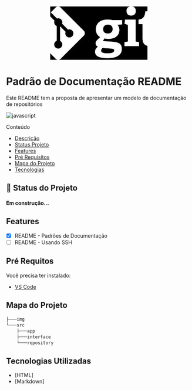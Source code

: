 <!-- ![logo](./img/logo.jpg) -->

<p align="center">
    <img src="./img/logo.jpg">
</p>

# Padrão de Documentação README
<!-- ## Titulo do README
### Titulo do README
#### Titulo do README
##### Titulo do README

<h1>Titulo por tag h</h1>
<h2>Titulo por tag h</h2>
<h3>Titulo por tag h</h3>
<h4>Titulo por tag h</h4> -->

<p id="descricacao">Este README tem a proposta de apresentar um modelo de documentação de repositórios<p>

![javascript](https://img.shields.io/badge/JavaScript-323330?style=for-the-badge&logo=javascript&logoColor=F7DF1E)

Conteúdo
<ul>
    <li> 
        <a href="#descricacao">Descrição</a>
    </li>
    <li>
        <a href="#statusprojeto">Status Projeto</a>
    </li>
    <li>
        <a href="#features">Features</a>
    </li>
    <li>
        <a href="#prerequisitos">Pré Requisitos</a>
    </li>
    <li>
        <a href="#mapaProjeto">Mapa do Projeto</a>
    </li>
    <li>
        <a href="#tecnologias">Tecnologias</a>
    </li>
</ul>

## :rocket: Status do Projeto
<p id="statusprojeto" ></p>
<h4 align="left"> 
    Em construção... 
</h4>

<p id="features" ></p>

## Features
- [x] README - Padrões de Documentação
- [ ] README - Usando SSH

<p id="prerequisitos" ></p>

## Pré Requitos
Você precisa ter instalado:

<ul>
    <li>
        <a href="https://code.visualstudio.com/">VS Code</a>
    </li>
</ul>

<p id="mapaProjeto" ></p>

## Mapa do Projeto
```
├───img
└───src
    ├───app
    ├───interface
    └───repository
```
<p id="tecnologias" ></p>

## Tecnologias Utilizadas
- [HTML]
- [Markdown]

